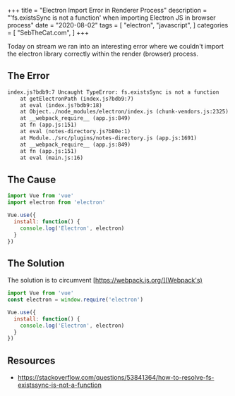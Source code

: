 +++
title = "Electron Import Error in Renderer Process"
description = "'fs.existsSync is not a function' when importing Electron JS in browser process"
date = "2020-08-02"
tags = [
  "electron",
  "javascript",
]
categories = [
  "SebTheCat.com",
]
+++

Today on stream
we ran into an interesting error where we couldn't import the electron library correctly within the render (browser) process.

<!--more-->

## The Error

```html
index.js?bdb9:7 Uncaught TypeError: fs.existsSync is not a function
    at getElectronPath (index.js?bdb9:7)
    at eval (index.js?bdb9:18)
    at Object../node_modules/electron/index.js (chunk-vendors.js:2325)
    at __webpack_require__ (app.js:849)
    at fn (app.js:151)
    at eval (notes-directory.js?b80e:1)
    at Module../src/plugins/notes-directory.js (app.js:1691)
    at __webpack_require__ (app.js:849)
    at fn (app.js:151)
    at eval (main.js:16)
```

## The Cause

```javascript
import Vue from 'vue'
import electron from 'electron'

Vue.use({
  install: function() {
    console.log('Electron', electron)
  }
})
```

## The Solution

The solution is to circumvent [https://webpack.js.org/](Webpack's)

```javascript
import Vue from 'vue'
const electron = window.require('electron')

Vue.use({
  install: function() {
    console.log('Electron', electron)
  }
})
```

## Resources

* <https://stackoverflow.com/questions/53841364/how-to-resolve-fs-existssync-is-not-a-function>
